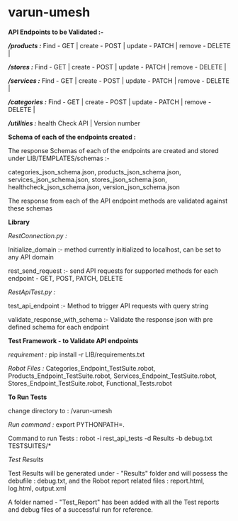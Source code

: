 # varun-umesh

**API Endpoints to be Validated :-**

**_/products :_** 
    Find    -   GET |
    create  -   POST |
    update  -   PATCH |
    remove  -   DELETE |
    
**_/stores :_** 
    Find    -   GET |
    create  -   POST |
    update  -   PATCH |
    remove  -   DELETE |
    
**_/services :_** 
    Find    -   GET |
    create  -   POST |
    update  -   PATCH |
    remove  -   DELETE |
    
**_/categories :_** 
    Find    -   GET |
    create  -   POST |
    update  -   PATCH |
    remove  -   DELETE |
    
**_/utilities :_** 
    health Check API |
    Version number


**Schema of each of the endpoints created :**

The response Schemas of each of the endpoints are created and stored under LIB/TEMPLATES/schemas :- 

categories_json_schema.json, products_json_schema.json, services_json_schema.json, stores_json_schema.json, 
healthcheck_json_schema.json, version_json_schema.json

The response from each of the API endpoint methods are validated against these schemas

**Library**

_RestConnection.py :_ 

Initialize_domain :- method currently initialized to localhost, can be set to any API domain

rest_send_request :- send API requests for supported methods for each endpoint - GET, POST, PATCH, DELETE 

_RestApiTest.py :_

test_api_endpoint :- Method to trigger API requests with query string 

validate_response_with_schema :- Validate the response json with pre defined schema for each endpoint

**Test Framework - to Validate API endpoints**

_requirement :_ pip install -r LIB/requirements.txt

_Robot Files :_ Categories_Endpoint_TestSuite.robot, Products_Endpoint_TestSuite.robot, Services_Endpoint_TestSuite.robot,
Stores_Endpoint_TestSuite.robot, Functional_Tests.robot

**To Run Tests**

change directory to : /varun-umesh

_Run command :_ export PYTHONPATH=.

Command to run Tests : robot -i rest_api_tests -d Results -b debug.txt TESTSUITES/*


*Test Results*

Test Results will be generated under - "Results" folder and will possess the debufile : debug.txt, and the Robot report 
related files : report.html, log.html, output.xml

A folder named - "Test_Report" has been added with all the Test reports and debug files of a successful run for reference.